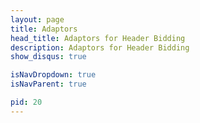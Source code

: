 ```yaml
---
layout: page
title: Adaptors
head_title: Adaptors for Header Bidding
description: Adaptors for Header Bidding
show_disqus: true

isNavDropdown: true
isNavParent: true

pid: 20
---
```


